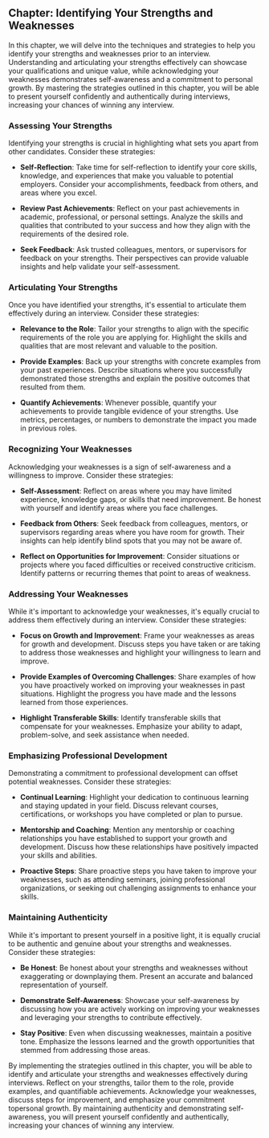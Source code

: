 Chapter: Identifying Your Strengths and Weaknesses
--------------------------------------------------

In this chapter, we will delve into the techniques and strategies to help you identify your strengths and weaknesses prior to an interview. Understanding and articulating your strengths effectively can showcase your qualifications and unique value, while acknowledging your weaknesses demonstrates self-awareness and a commitment to personal growth. By mastering the strategies outlined in this chapter, you will be able to present yourself confidently and authentically during interviews, increasing your chances of winning any interview.

### Assessing Your Strengths

Identifying your strengths is crucial in highlighting what sets you apart from other candidates. Consider these strategies:

* **Self-Reflection**: Take time for self-reflection to identify your core skills, knowledge, and experiences that make you valuable to potential employers. Consider your accomplishments, feedback from others, and areas where you excel.

* **Review Past Achievements**: Reflect on your past achievements in academic, professional, or personal settings. Analyze the skills and qualities that contributed to your success and how they align with the requirements of the desired role.

* **Seek Feedback**: Ask trusted colleagues, mentors, or supervisors for feedback on your strengths. Their perspectives can provide valuable insights and help validate your self-assessment.

### Articulating Your Strengths

Once you have identified your strengths, it's essential to articulate them effectively during an interview. Consider these strategies:

* **Relevance to the Role**: Tailor your strengths to align with the specific requirements of the role you are applying for. Highlight the skills and qualities that are most relevant and valuable to the position.

* **Provide Examples**: Back up your strengths with concrete examples from your past experiences. Describe situations where you successfully demonstrated those strengths and explain the positive outcomes that resulted from them.

* **Quantify Achievements**: Whenever possible, quantify your achievements to provide tangible evidence of your strengths. Use metrics, percentages, or numbers to demonstrate the impact you made in previous roles.

### Recognizing Your Weaknesses

Acknowledging your weaknesses is a sign of self-awareness and a willingness to improve. Consider these strategies:

* **Self-Assessment**: Reflect on areas where you may have limited experience, knowledge gaps, or skills that need improvement. Be honest with yourself and identify areas where you face challenges.

* **Feedback from Others**: Seek feedback from colleagues, mentors, or supervisors regarding areas where you have room for growth. Their insights can help identify blind spots that you may not be aware of.

* **Reflect on Opportunities for Improvement**: Consider situations or projects where you faced difficulties or received constructive criticism. Identify patterns or recurring themes that point to areas of weakness.

### Addressing Your Weaknesses

While it's important to acknowledge your weaknesses, it's equally crucial to address them effectively during an interview. Consider these strategies:

* **Focus on Growth and Improvement**: Frame your weaknesses as areas for growth and development. Discuss steps you have taken or are taking to address those weaknesses and highlight your willingness to learn and improve.

* **Provide Examples of Overcoming Challenges**: Share examples of how you have proactively worked on improving your weaknesses in past situations. Highlight the progress you have made and the lessons learned from those experiences.

* **Highlight Transferable Skills**: Identify transferable skills that compensate for your weaknesses. Emphasize your ability to adapt, problem-solve, and seek assistance when needed.

### Emphasizing Professional Development

Demonstrating a commitment to professional development can offset potential weaknesses. Consider these strategies:

* **Continual Learning**: Highlight your dedication to continuous learning and staying updated in your field. Discuss relevant courses, certifications, or workshops you have completed or plan to pursue.

* **Mentorship and Coaching**: Mention any mentorship or coaching relationships you have established to support your growth and development. Discuss how these relationships have positively impacted your skills and abilities.

* **Proactive Steps**: Share proactive steps you have taken to improve your weaknesses, such as attending seminars, joining professional organizations, or seeking out challenging assignments to enhance your skills.

### Maintaining Authenticity

While it's important to present yourself in a positive light, it is equally crucial to be authentic and genuine about your strengths and weaknesses. Consider these strategies:

* **Be Honest**: Be honest about your strengths and weaknesses without exaggerating or downplaying them. Present an accurate and balanced representation of yourself.

* **Demonstrate Self-Awareness**: Showcase your self-awareness by discussing how you are actively working on improving your weaknesses and leveraging your strengths to contribute effectively.

* **Stay Positive**: Even when discussing weaknesses, maintain a positive tone. Emphasize the lessons learned and the growth opportunities that stemmed from addressing those areas.

By implementing the strategies outlined in this chapter, you will be able to identify and articulate your strengths and weaknesses effectively during interviews. Reflect on your strengths, tailor them to the role, provide examples, and quantifiable achievements. Acknowledge your weaknesses, discuss steps for improvement, and emphasize your commitment topersonal growth. By maintaining authenticity and demonstrating self-awareness, you will present yourself confidently and authentically, increasing your chances of winning any interview.
